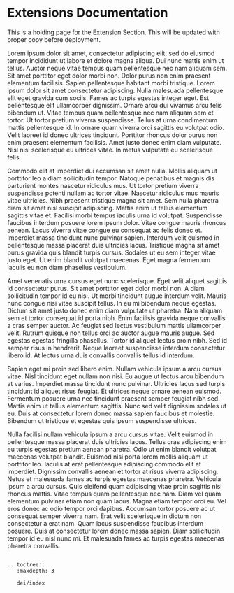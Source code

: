 # Extensions Documentation

This is a holding page for the Extension Section. This will be updated with proper copy before deployment.

Lorem ipsum dolor sit amet, consectetur adipiscing elit, sed do eiusmod tempor incididunt ut labore et dolore magna aliqua. Dui nunc mattis enim ut tellus. Auctor neque vitae tempus quam pellentesque nec nam aliquam sem. Sit amet porttitor eget dolor morbi non. Dolor purus non enim praesent elementum facilisis. Sapien pellentesque habitant morbi tristique. Lorem ipsum dolor sit amet consectetur adipiscing. Nulla malesuada pellentesque elit eget gravida cum sociis. Fames ac turpis egestas integer eget. Est pellentesque elit ullamcorper dignissim. Ornare arcu dui vivamus arcu felis bibendum ut. Vitae tempus quam pellentesque nec nam aliquam sem et tortor. Ut tortor pretium viverra suspendisse. Tellus at urna condimentum mattis pellentesque id. In ornare quam viverra orci sagittis eu volutpat odio. Velit laoreet id donec ultrices tincidunt. Porttitor rhoncus dolor purus non enim praesent elementum facilisis. Amet justo donec enim diam vulputate. Nisl nisi scelerisque eu ultrices vitae. In metus vulputate eu scelerisque felis.

Commodo elit at imperdiet dui accumsan sit amet nulla. Mollis aliquam ut porttitor leo a diam sollicitudin tempor. Natoque penatibus et magnis dis parturient montes nascetur ridiculus mus. Ut tortor pretium viverra suspendisse potenti nullam ac tortor vitae. Nascetur ridiculus mus mauris vitae ultricies. Nibh praesent tristique magna sit amet. Sem nulla pharetra diam sit amet nisl suscipit adipiscing. Mattis enim ut tellus elementum sagittis vitae et. Facilisi morbi tempus iaculis urna id volutpat. Suspendisse faucibus interdum posuere lorem ipsum dolor. Vitae congue mauris rhoncus aenean. Lacus viverra vitae congue eu consequat ac felis donec et. Imperdiet massa tincidunt nunc pulvinar sapien. Interdum velit euismod in pellentesque massa placerat duis ultricies lacus. Tristique magna sit amet purus gravida quis blandit turpis cursus. Sodales ut eu sem integer vitae justo eget. Ut enim blandit volutpat maecenas. Eget magna fermentum iaculis eu non diam phasellus vestibulum.

Amet venenatis urna cursus eget nunc scelerisque. Eget velit aliquet sagittis id consectetur purus. Sit amet porttitor eget dolor morbi non. A diam sollicitudin tempor id eu nisl. Ut morbi tincidunt augue interdum velit. Mauris nunc congue nisi vitae suscipit tellus. In eu mi bibendum neque egestas. Dictum sit amet justo donec enim diam vulputate ut pharetra. Nam aliquam sem et tortor consequat id porta nibh. Enim facilisis gravida neque convallis a cras semper auctor. Ac feugiat sed lectus vestibulum mattis ullamcorper velit. Rutrum quisque non tellus orci ac auctor augue mauris augue. Sed egestas egestas fringilla phasellus. Tortor id aliquet lectus proin nibh. Sed id semper risus in hendrerit. Neque laoreet suspendisse interdum consectetur libero id. At lectus urna duis convallis convallis tellus id interdum.

Sapien eget mi proin sed libero enim. Nullam vehicula ipsum a arcu cursus vitae. Nisl tincidunt eget nullam non nisi. Eu augue ut lectus arcu bibendum at varius. Imperdiet massa tincidunt nunc pulvinar. Ultricies lacus sed turpis tincidunt id aliquet risus feugiat. Et ultrices neque ornare aenean euismod. Fermentum posuere urna nec tincidunt praesent semper feugiat nibh sed. Mattis enim ut tellus elementum sagittis. Nunc sed velit dignissim sodales ut eu. Duis at consectetur lorem donec massa sapien faucibus et molestie. Bibendum ut tristique et egestas quis ipsum suspendisse ultrices.

Nulla facilisi nullam vehicula ipsum a arcu cursus vitae. Velit euismod in pellentesque massa placerat duis ultricies lacus. Tellus cras adipiscing enim eu turpis egestas pretium aenean pharetra. Odio ut enim blandit volutpat maecenas volutpat blandit. Euismod nisi porta lorem mollis aliquam ut porttitor leo. Iaculis at erat pellentesque adipiscing commodo elit at imperdiet. Dignissim convallis aenean et tortor at risus viverra adipiscing. Netus et malesuada fames ac turpis egestas maecenas pharetra. Vehicula ipsum a arcu cursus. Quis eleifend quam adipiscing vitae proin sagittis nisl rhoncus mattis. Vitae tempus quam pellentesque nec nam. Diam vel quam elementum pulvinar etiam non quam lacus. Magna etiam tempor orci eu. Vel eros donec ac odio tempor orci dapibus. Accumsan tortor posuere ac ut consequat semper viverra nam. Erat velit scelerisque in dictum non consectetur a erat nam. Quam lacus suspendisse faucibus interdum posuere. Duis at consectetur lorem donec massa sapien. Diam sollicitudin tempor id eu nisl nunc mi. Et malesuada fames ac turpis egestas maecenas pharetra convallis.


```eval_rst

.. toctree::
   :maxdepth: 3

   dei/index

```
